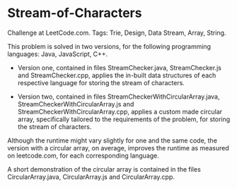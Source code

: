 # Stream-of-Characters
Challenge at LeetCode.com. Tags: Trie, Design, Data Stream, Array, String.


This problem is solved in two versions, for the following programming languages: Java, JavaScript, C++.

-  Version one, contained in files StreamChecker.java, StreamChecker.js and StreamChecker.cpp, 
    applies the in-built data structures of each respective language for storing the stream of characters.

-  Version two, contained in files StreamCheckerWithCircularArray.java, StreamCheckerWithCircularArray.js and StreamCheckerWithCircularArray.cpp, 
    applies a custom made circular array, specifically tailored to the requirements of the problem, for storing the stream of characters.

Although the runtime might vary slightly for one and the same code, the version with a circular array, on average, improves the runtime as measured on leetcode.com, for each corresponding language.

A short demonstration of the circular array is contained in the files CircularArray.java, CircularArray.js and CircularArray.cpp.
